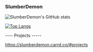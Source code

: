 ### SlumberDemon ###

![SlumberDemon's GitHub stats](https://github-readme-stats.vercel.app/api?username=slumberdemon&hide=issues,prs&show_icons=true&theme=radical)

[![Top Langs](https://github-readme-stats.vercel.app/api/top-langs/?username=slumberdemon&layout=compact&theme=radical)](https://github.com/anuraghazra/github-readme-stats)

---- Projects -----

https://slumberdemon.carrd.co/#projects




